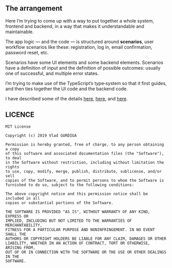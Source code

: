 ## The arrangement

Here I’m trying to come up with a way to put together a whole system, frontend and backend, in a way that makes it understandable and maintainable.

The app logic — and the code — is structured around **scenarios**, user workflow scenarios like these: registration, log in, email confirmation, password reset, etc.

Scenarios have some UI elements and some backend elements. Scenarios have a definition of input and the definition of possible outcomes: usually one of successful, and multiple error states.

I’m trying to make use of the TypeScript’s type‑system so that it first guides, and then ties together the UI code and the backend code.

I have described some of the details [here][1], [here][2], and [here][3].

[1]: https://gurdiga.com/blog/2020/01/31/simpler-architecture/
[2]: https://gurdiga.com/blog/2020/02/14/simpler-architecture-specifics/
[3]: https://gurdiga.com/blog/2020/03/16/simpler-architecture-validation-and-error-handling/

## LICENCE

```
MIT License

Copyright (c) 2019 Vlad GURDIGA

Permission is hereby granted, free of charge, to any person obtaining a copy
of this software and associated documentation files (the "Software"), to deal
in the Software without restriction, including without limitation the rights
to use, copy, modify, merge, publish, distribute, sublicense, and/or sell
copies of the Software, and to permit persons to whom the Software is
furnished to do so, subject to the following conditions:

The above copyright notice and this permission notice shall be included in all
copies or substantial portions of the Software.

THE SOFTWARE IS PROVIDED "AS IS", WITHOUT WARRANTY OF ANY KIND, EXPRESS OR
IMPLIED, INCLUDING BUT NOT LIMITED TO THE WARRANTIES OF MERCHANTABILITY,
FITNESS FOR A PARTICULAR PURPOSE AND NONINFRINGEMENT. IN NO EVENT SHALL THE
AUTHORS OR COPYRIGHT HOLDERS BE LIABLE FOR ANY CLAIM, DAMAGES OR OTHER
LIABILITY, WHETHER IN AN ACTION OF CONTRACT, TORT OR OTHERWISE, ARISING FROM,
OUT OF OR IN CONNECTION WITH THE SOFTWARE OR THE USE OR OTHER DEALINGS IN THE
SOFTWARE.
```
